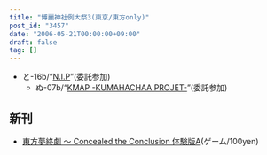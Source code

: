 ```yaml
---
title: "博麗神社例大祭3(東京/東方only)"
post_id: "3457"
date: "2006-05-21T00:00:00+09:00"
draft: false
tag: []
---
```



* と-16b/“[N.I.P](http://www.geocities.jp/nip_sigurem/)”(委託参加)
  * ぬ-07b/“[KMAP -KUMAHACHAA PROJET-](http://nyagakiya.sakura.ne.jp/)”(委託参加)
## 新刊



  * [東方夢終劇 ～ Concealed the Conclusion 体験版A](/!/thC/)(ゲーム/100yen)
